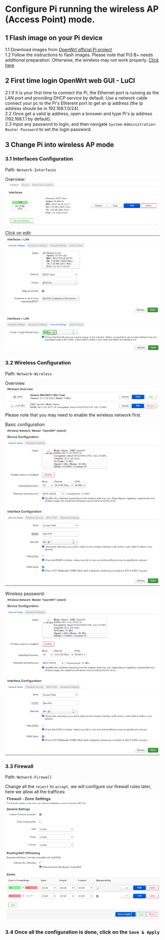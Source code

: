 # Configure Pi running the wireless AP (Access Point) mode.  
## 1  Flash image on your Pi device  
  1.1 Download images from [OpenWrt official Pi project](https://openwrt.org/toh/raspberry_pi_foundation/raspberry_pi)  
  1.2 Follow the instructions to flash images. Please note that Pi3 B+ needs additional preparation. Otherwise, the wireless may not work properly. [Click here](https://openwrt.org/toh/raspberry_pi_foundation/raspberry_pi#wireless_country_code_issue)  

## 2  First time login OpenWrt web GUI - LuCI  
  2.1 If it is your first time to connect the Pi, the Ethernet port is running as the LAN port and providing DHCP service by default. 
Use a network cable connect your pc to the Pi's Etherent port to get an ip address (the ip address shoule be in 192.168.1.0/24).  
  2.2 Once get a valid ip address, open a broswer and type Pi's ip address (192.168.1.1 by default).  
  2.3 Input any password to login, and then navigate `System-Administration-Router Password` to set the login password.  

## 3 Change Pi into wireless AP mode
### 3.1 Interfaces Configuration  
Path: `Network-Interfaces`  

Overview:  
![interface overview](interface_overview.png)  

Click on edit:  
![interface_conf1](interface_conf1.png)  
![interface_conf2](interface_conf2.png)  

### 3.2 Wireless Configuration
Path: `Network-Wireless`  

Overview:  
![wireless_overview](wireless_overview.png)  
Please note that you may need to enable the wireless network first.  

Basic configuration:  
![wireless_conf1](wireless_conf1.png)  

Wireless password:  
![wireless_conf1](wireless_conf1.png)  

### 3.3 Firewall
Path: `Network-Firewall`  

Change all the `reject` to `accept`, we will configure our firewall rules later, here we allow all the traffices:  
![firewall_overview](firewall_overview.png)  

### 3.4 Once all the configuration is done, click on the `Save & Apply`  
